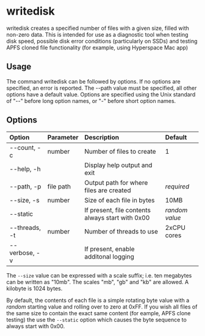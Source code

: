 # writedisk

writedisk creates a specified number of files with a given size, filled with non-zero data. This
is intended for use as a diagnostic tool when testing disk speed, possible disk error
conditions (particularly on SSDs) and testing APFS cloned file functionality (for example,
using Hyperspace Mac app)

## Usage

The command writedisk can be followed by options. If no options are specified, an error
is reported. The --path value must be specified, all other options have a default value.
Options are specified using the Unix standard of "--" before long option names, or "-"
before short option names.

## Options

| Option            | Parameter   | Description | Default |
|:------------------|:------------|:------------|:--------|
| --count, -c       |   number    | Number of files to create | 1 |
| --help, -h        |             | Display help output and exit | |
| --path, -p        |   file path | Output path for where files are created | _required_ |
| --size, -s        |   number    | Size of each file in bytes | 10MB |
| --static          |             | If present, file contents always start with 0x00 | _random value_ |
| --threads, -t     |   number    | Number of threads to use |2xCPU cores |
| --verbose, -v     |             | If present, enable additonal logging | |

The `--size` value can be expressed with a scale suffix; i.e. ten megabytes can be written as "10mb".
The scales "mb", "gb" and "kb" are allowed. A kilobyte is 1024 bytes.

By default, the contents of each file is a simple rotating byte value with a _random_ starting value and
rolling over to zero at 0xFF. If you wish all files of the same size to contain the exact same content
(for eample, APFS clone testing) the use the `--static` option which causes the byte sequence to always
start with 0x00.
